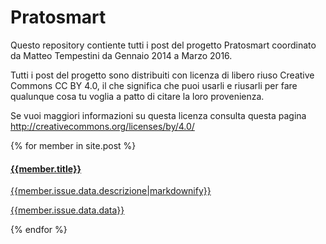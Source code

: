 # Pratosmart
Questo repository contiente tutti i post del progetto Pratosmart coordinato da Matteo Tempestini da Gennaio 2014 a Marzo 2016.

Tutti i post del progetto sono distribuiti con licenza di libero riuso Creative Commons CC BY 4.0,
il che significa che puoi usarli e riusarli per fare qualunque cosa tu voglia a patto di citare la loro provenienza.

Se vuoi maggiori informazioni su questa licenza consulta questa pagina
http://creativecommons.org/licenses/by/4.0/

<div class="panel-group">
{% for member in site.post %}
<div class="panel-body">
<a href="/issues/{{ member.number | datapage_url: '.' }}" class="list-group-item">
	<h4 class="list-group-item-heading">{{member.title}}</h4>
	<p class="list-group-item-text">{{member.issue.data.descrizione|markdownify}}</p>
	<p class="list-group-item-text">{{member.issue.data.data}}</p>
</a>
</div>
{% endfor %}
</div>
